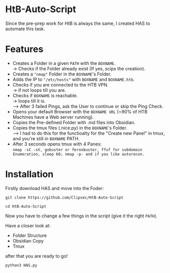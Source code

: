 # HtB-Auto-Script

Since the pre-prep work for HtB is always the same, I created HAS to automate this task.

# Features

- Creates a Folder in a given ```PATH``` with the ```BOXNAME```.  
	-> Checks if the Folder already exist (If yes, scips the creation).
- Creates a ```"nmap"``` Folder in the ```BOXNAME```'s Folder.
- Adds the IP to ```"/etc/hosts"``` with ```BOXNAME``` and ```BOXNAME.htb```.
- Checks if you are connected to the HTB VPN.  
	-> if not loops till you are.
- Checks if ```BOXNAME``` is reachable.   
	-> loops till it is.  
	--> After 3 failed Pings, ask the User to continue or skip the Ping Check. 
- Opens your default Browser with the ```BOXNAME URL``` (~90% of HTB Machines have a Web server running).
- Copies the Pre-defined Folder with .md files into Obsidian.
- Copies the tmux files (.nice.py) in the ```BOXNAME```'s Folder.   
	--> I had to do this for the functioalty for the "Create new Panel" in tmux, and you're still in ```BOXNAME``` PATH.
- After 3 seconds opens tmux with 4 Panes:  
```nmap -sC -sV, gobuster or feroxbuster, ffuf for subdomain Enumeration, sleep 60; nmap -p- and if you like autorecon.```

# Installation

Firstly download HAS and move into the Foder:

```
git clone https://github.com/Clipsec/HtB-Auto-Script 

cd HtB-Auto-Script
```

Now you have to change a few things in the script (give it the right ```PATH```).

Have a closer look at:

- Folder Structure
- Obsidian Copy
- Tmux

after that you are ready to go!

```
python3 HAS.py
```

